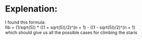 # Explenation:
I found this formula:<br>fib = (1/sqrt(5)) * ((1 + sqrt(5))/2)^(n + 1) - ((1 - sqrt(5))/2)^(n + 1)
<br> which should give us all the possible cases for climbing the staris
